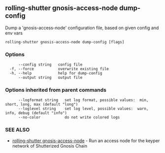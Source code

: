 ## rolling-shutter gnosis-access-node dump-config

Dump a 'gnosis-access-node' configuration file, based on given config and env vars

```
rolling-shutter gnosis-access-node dump-config [flags]
```

### Options

```
      --config string   config file
  -f, --force           overwrite existing file
  -h, --help            help for dump-config
      --output string   output file
```

### Options inherited from parent commands

```
      --logformat string   set log format, possible values:  min, short, long, max (default "long")
      --loglevel string    set log level, possible values:  warn, info, debug (default "info")
      --no-color           do not write colored logs
```

### SEE ALSO

* [rolling-shutter gnosis-access-node](rolling-shutter_gnosis-access-node.md)	 - Run an access node for the keyper network of Shutterized Gnosis Chain

